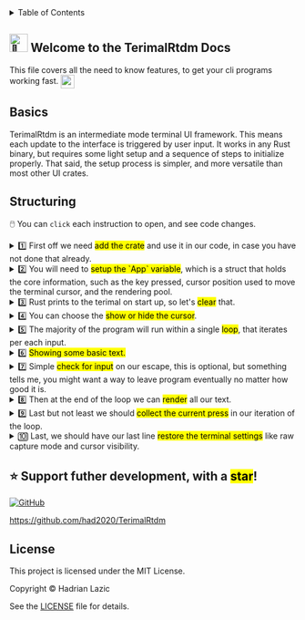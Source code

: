 <details>
<summary>Table of Contents</summary>

- [Basics](#basics)
- [Structuring](#structuring)
- [App Variable](#app-variable)
- [Raw Mode](#raw-mode)
- [Cursor Visibility](#cursor-visibility)
- [Input Loop](#input-loop)
- [Collecting Loop Press](#collecting-loop-press)
- [Text Elements](#text-elements)
- [Checking Key Inputs](#checking-key-inputs)
- [Rendering](#rendering)
- [Moving The Cursor](#moving-the-cursor)
- [Restore Terminal](#restore-terminal)
- [Advanced Features](#advanced-features)

</details>

## <img src="https://fonts.gstatic.com/s/e/notoemoji/latest/1f44b/512.gif" alt="👋" width="32" height="32"> Welcome to the TerimalRtdm Docs
<p> This file covers all the need to know features, to get your cli programs working fast. <img src="https://fonts.gstatic.com/s/e/notoemoji/latest/26a1/512.gif" alt="⚡" width="24" height="24" style="vertical-align: middle;"> </p>

## Basics
TerimalRtdm is an intermediate mode terminal UI framework. This means each update to the interface is triggered by user input. It works in any Rust binary, but requires some light setup and a sequence of steps to initialize properly. That said, the setup process is simpler, and more versatile than most other UI crates.

## Structuring
🖱️ You can `click` each instruction to open, and see code changes.

<details>
  
<summary>1️⃣ First off we need <mark>add the crate</mark> and use it in our code, in case you have not done that already.</summary>

Add our crate to your toml:
```shell
cargo add TerimalRtdm 
```

Then declare it's usage:
```rust
use TerimalRtdm::*;
```

</details>

<details>

<summary>2️⃣ You will need to <mark>setup the `App` variable</mark>, which is a struct that holds the core information, such as the key pressed, cursor position used to move the terminal cursor, and the rendering pool.</summary>

```rust
use TerimalRtdm::*;

fn main() {
  let mut app = App::new(); // 👈 New
  // Rest of the code ...
}
```

</details>

<details>

<summary>3️⃣ Rust prints to the terimal on start up, so let's <mark>clear</mark> that.</summary>

```rust
use TerimalRtdm::*;

fn main() {
  let mut app = App::new();
  clear(&mut app); // 👈 New
  // Rest of the code ...
}
```

</details>

<details>

<summary>4️⃣ You can choose the <mark>show or hide the cursor</mark>.</summary>

```rust
use TerimalRtdm::*;

fn main() {
  let mut app = App::new();
  clear(&mut app);
  show_cursor(false); // 👈 New
  // Rest of the code ...
}
```

</details>

<details>

<summary>5️⃣ The majority of the program will run within a single <mark>loop</mark>, that iterates per each input.</summary>

```rust
use TerimalRtdm::*;

fn main() {
  let mut app = App::new();
  clear(&mut app);
  show_cursor(false);

  loop { // 👈 New
    // Rest of the code ...
  }
}
```

</details>

<details>

<summary>6️⃣ <mark>Showing some basic text.</mark> </summary>

```rust
use TerimalRtdm::*;

fn main() {
  let mut app = App::new();
  clear(&mut app);
  show_cursor(false);

  loop {
    Text::new().show(&mut app, "Hello world", pos!(0, 0)); // 👈 New
    // Rest of the code ...
  }
}
```

Optionally you can change the text's style, position, foreground(color of the text) and background.

```rust
Text::new()
    .foreground(Color::Black)
    .background(Color::Magenta)
    .style(Style::Bold)
    .show(&mut app, "Replace", pos!(0, 13)); // each x and y is one char and "Hello world".len() returns 11, so we start at 13.
```
Keep in mind text is layered with the bottommost being the highest drawn layer, as your code goes down linearly. 

</details>

<details>

<summary>7️⃣ Simple <mark>check for input</mark> on our escape, this is optional, but something tells me, you might want a way to leave program eventually no matter how good it is.</summary>

```rust
use TerimalRtdm::*;

fn main() {
  let mut app = App::new();
  clear(&mut app);
  show_cursor(false);

  loop {
    Text::new().show(&mut app, "Hello world", pos!(0, 0));

    if Key::o().pressed(&mut app, KeyType::Esc) { // 👈 New
      break;
    }
    // Rest of the code ...
  }
}
```

</details>

<details>

<summary>8️⃣ Then at the end of the loop we can <mark>render</mark> all our text.</summary>

```rust
use TerimalRtdm::*;

fn main() {
  let mut app = App::new();
  clear(&mut app);
  show_cursor(false);

  loop {
    Text::new().show(&mut app, "Hello world", pos!(0, 0));

    if Key::o().pressed(&mut app, KeyType::Esc) { 
      break;
    }

    render(&app); // 👈 New
    // Rest of the code ...
  }
}
```

</details>

<details>

<summary>9️⃣ Last but not least we should <mark>collect the current press</mark> in our iteration of the loop.</summary>

```rust
use TerimalRtdm::*;

fn main() {
  let mut app = App::new();
  clear(&mut app);
  show_cursor(false);

  loop {
    Text::new().show(&mut app, "Hello world", pos!(0, 0));

    if Key::o().pressed(&mut app, KeyType::Esc) { 
      break;
    }

    render(&app); 
    collect_presses(&mut app); // 👈 New
  }
}
```
This allows us to check for this input next loop.

</details>

<details>

<summary>🔟 Last, we should have our last line <mark>restore the terminal settings</mark> like raw capture mode and cursor visibility.</summary>

```rust
use TerimalRtdm::*;

fn main() {
  let mut app = App::new();
  clear(&mut app);
  show_cursor(false);

  loop {
    Text::new().show(&mut app, "Hello world", pos!(0, 0));

    if Key::o().pressed(&mut app, KeyType::Esc) { 
      break;
    }

    render(&app); 
    collect_presses(&mut app); // 👈 New 
  }

  restore_terminal();
}
```

</details>


## ⭐️ Support futher development, with a <mark>star</mark>!

[![GitHub](https://img.shields.io/badge/github-had2020%2FTerimalRtdm-blue?logo=github)](https://github.com/had2020/TerimalRtdm)

https://github.com/had2020/TerimalRtdm

## License

This project is licensed under the MIT License.

Copyright © Hadrian Lazic

See the [LICENSE](./LICENSE) file for details.
